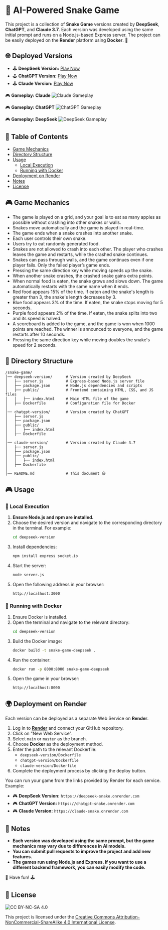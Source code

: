 # 🐍 AI-Powered Snake Game

This project is a collection of **Snake Game** versions created by **DeepSeek**, **ChatGPT**, and **Claude 3.7**. Each version was developed using the same initial prompt and runs on a Node.js-based Express server. The project can be easily deployed on the **Render** platform using **Docker**. 🚀

## 🌐 Deployed Versions
- 🕹️ **DeepSeek Version:** [Play Now](https://snakegame-jt12.onrender.com)
- 🕹️ **ChatGPT Version:** [Play Now](https://snakegame-chatgpt.onrender.com)
- 🕹️ **Claude Version:** [Play Now](https://snakegame-claude.onrender.com)

🎮 **Gameplay: Claude**
![Claude Gameplay](https://raw.githubusercontent.com/nozbey/SnakeGame/refs/heads/main/images/claude.gif)


🎮 **Gameplay: ChatGPT**
![ChatGPT Gameplay](https://raw.githubusercontent.com/nozbey/SnakeGame/refs/heads/main/images/chatgpt.gif)


🎮 **Gameplay: DeepSeek**
![DeepSeek Gameplay](https://raw.githubusercontent.com/nozbey/SnakeGame/refs/heads/main/images/deepseek.gif)

## 📑 Table of Contents
- [Game Mechanics](#-game-mechanics)
- [Directory Structure](#-directory-structure)
- [Usage](#-usage)
    - [Local Execution](#-local-execution)
    - [Running with Docker](#-running-with-docker)
- [Deployment on Render](#-deployment-on-render)
- [Notes](#-notes)
- [License](#-license)

## 🎮 Game Mechanics

- The game is played on a grid, and your goal is to eat as many apples as possible without crashing into other snakes or walls.
- Snakes move automatically and the game is played in real-time.
- The game ends when a snake crashes into another snake.
- Each user controls their own snake.
- Users try to eat randomly generated food.
- Snakes are not allowed to crash into each other. The player who crashes leaves the game and restarts, while the crashed snake continues.
- Snakes can pass through walls, and the game continues even if one player fails. Only the failed player’s game ends.
- Pressing the same direction key while moving speeds up the snake.
- When another snake crashes, the crashed snake gains extra points.
- When normal food is eaten, the snake grows and slows down. The game automatically restarts with the same name when it ends.
- Red food appears 15% of the time. If eaten and the snake's length is greater than 3, the snake's length decreases by 3.
- Blue food appears 3% of the time. If eaten, the snake stops moving for 5 seconds.
- Purple food appears 2% of the time. If eaten, the snake splits into two and its speed is halved.
- A scoreboard is added to the game, and the game is won when 1000 points are reached. The winner is announced to everyone, and the game restarts after 10 seconds.
- Pressing the same direction key while moving doubles the snake's speed for 2 seconds.

## 📂 Directory Structure

```
/snake-game/
│── deepseek-version/      # Version created by DeepSeek
│   ├── server.js          # Express-based Node.js server file
│   ├── package.json       # Node.js dependencies and scripts
│   ├── public/            # Frontend containing HTML, CSS, and JS files
│   │   ├── index.html     # Main HTML file of the game
│   ├── Dockerfile         # Configuration file for Docker
│
│── chatgpt-version/       # Version created by ChatGPT
│   ├── server.js
│   ├── package.json
│   ├── public/
│   │   ├── index.html
│   ├── Dockerfile
│
│── claude-version/        # Version created by Claude 3.7
│   ├── server.js
│   ├── package.json
│   ├── public/
│   │   ├── index.html
│   ├── Dockerfile
│
│── README.md              # This document 😃
```

## 🎮 Usage

### 🔹 **Local Execution**

1. **Ensure Node.js and npm are installed.**
2. Choose the desired version and navigate to the corresponding directory in the terminal. For example:
     ```sh
     cd deepseek-version
     ```
3. Install dependencies:
     ```sh
     npm install express socket.io
     ```
4. Start the server:
     ```sh
     node server.js
     ```
5. Open the following address in your browser:
     ```
     http://localhost:3000
     ```

### 🐳 **Running with Docker**

1. Ensure Docker is installed.
2. Open the terminal and navigate to the relevant directory:
     ```sh
     cd deepseek-version
     ```
3. Build the Docker image:
     ```sh
     docker build -t snake-game-deepseek .
     ```
4. Run the container:
     ```sh
     docker run -p 8000:8000 snake-game-deepseek
     ```
5. Open the game in your browser:
     ```
     http://localhost:8000
     ```

## 🌍 Deployment on Render

Each version can be deployed as a separate Web Service on **Render**.

1. Log in to **[Render](https://render.com/)** and connect your GitHub repository.
2. Click on "New Web Service".
3. Select `main` or `master` as the branch.
4. Choose **Docker** as the deployment method.
5. Enter the path to the relevant Dockerfile:
     - `deepseek-version/Dockerfile`
     - `chatgpt-version/Dockerfile`
     - `claude-version/Dockerfile`
6. Complete the deployment process by clicking the deploy button.

You can run your game from the links provided by Render for each service. Example:
- 🎮 **DeepSeek Version:** `https://deepseek-snake.onrender.com`
- 🎮 **ChatGPT Version:** `https://chatgpt-snake.onrender.com`
- 🎮 **Claude Version:** `https://claude-snake.onrender.com`

## 📌 Notes
- **Each version was developed using the same prompt, but the game mechanics may vary due to differences in AI models.**
- **You can submit pull requests to improve the project and add new features.**
- **The games run using Node.js and Express. If you want to use a different backend framework, you can easily modify the code.**

🚀 Have fun! 🕹️

## 📜 License
![CC BY-NC-SA 4.0](https://licensebuttons.net/l/by-nc-sa/4.0/88x31.png)

This project is licensed under the [Creative Commons Attribution-NonCommercial-ShareAlike 4.0 International License](https://creativecommons.org/licenses/by-nc-sa/4.0/).
